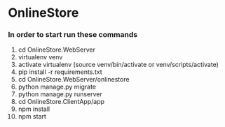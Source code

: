 # OnlineStore
<h3>In order to start run these commands</h3>

1. cd OnlineStore.WebServer
2. virtualenv venv
3. activate virtualenv (source venv/bin/activate or venv/scripts/activate)
4. pip install -r requirements.txt
5. cd OnlineStore.WebServer/onlinestore
6. python manage.py migrate
7. python manage.py runserver
8. cd OnlineStore.ClientApp/app
9. npm install
10. npm start
